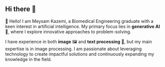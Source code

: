 ## Hi there 👋

👋 Hello!
I am Meysam Kazemi, a Biomedical Engineering graduate with a keen interest in artificial intelligence. My primary focus lies in **generative AI** 🤖, where I explore innovative approaches to problem-solving.

I have experience in both **image** 🖼️ and **text processing** 📝, but my main expertise is in image processing. I am passionate about leveraging technology to create impactful solutions and continuously expanding my knowledge in the field.
